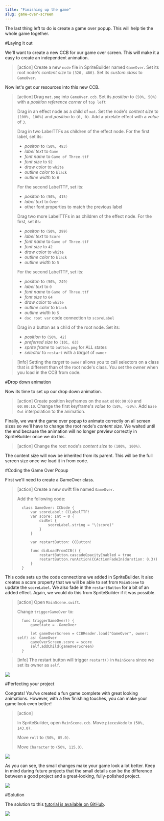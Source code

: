 ```yaml
---
title: "Finishing up the game"
slug: game-over-screen
---
```


The last thing left to do is create a game over popup. This will help tie the whole game together.

#Laying it out

We'll want to create a new CCB for our game over screen. This will make it a easy to create an independent animation.

> [action]
> Create a new `node` file in SpriteBuilder named `GameOver`. Set its root node's *content size* to `(320, 480)`. Set its *custom class* to `GameOver`.

Now let's get our resources into this new CCB.

> [action]
> Drag `mat.png` into `GameOver.ccb`. Set its *position* to `(50%, 50%)` with a *position reference corner* of `top left`
>
> Drag in an effect node as a child of `mat`. Set the node's *content size* to `(100%, 100%)` and *position* to `(0, 0)`. Add a pixelate effect with a *value* of `3`.
>
> Drag in two LabelTTFs as children of the effect node. For the first label, set its:
>
> - *positon* to `(50%, 483)`
> - *label text* to `Game`
> - *font name* to `Game of Three.ttf`
> - *font size* to `92`
> - *draw color* to `white`
> - *outline color* to `black`
> - *outline width* to `6`
>
> For the second LabelTTF, set its:
>
> - *positon* to `(50%, 415)`
> - *label text* to `Over`
> - other font properties to match the previous label
>
> Drag two more LabelTTFs in as children of the effect node. For the first, set its:
>
> - *positon* to `(50%, 299)`
> - *label text* to `Score`
> - *font name* to `Game of Three.ttf`
> - *font size* to `42`
> - *draw color* to `white`
> - *outline color* to `black`
> - *outline width* to `5`
>
> For the second LabelTTF, set its:
>
> - *positon* to `(50%, 249)`
> - *label text* to `0`
> - *font name* to `Game of Three.ttf`
> - *font size* to `64`
> - *draw color* to `white`
> - *outline color* to `black`
> - *outline width* to `5`
> - `doc root var` code connection to `scoreLabel`
>
> Drag in a button as a child of the root node. Set its:
>
> - *position* to `(50%, 42)`
> - *preferred size* to `(101, 63)`
> - *sprite frame* to `button.png` for ALL states
> - *selector* to `restart` with a *target* of `owner`

<!-- Make School -->

> [info]
> Setting the *target* to `owner` allows you to call selectors on a class that is different than of the root node's class. You set the owner when you load in the CCB from code.

#Drop down animation

Now its time to set up our drop down animation.

> [action]
> Create position keyframes on the `mat` at `00:00:00` and `00:00:10`. Change the first keyframe's *value* to `(50%, -50%)`. Add `Ease Out` interpolation to the animation.

Finally, we want the game over popup to animate correctly on all screen sizes so we'll have to change the root node's *content size*. We waited until the end because the animation will no longer preview correctly in SpriteBuilder once we do this.

> [action]
> Change the root node's *content size* to `(100%, 100%)`.

The content size will now be inherited from its parent. This will be the full screen size once we load it in from code.

#Coding the Game Over Popup

First we'll need to create a GameOver class.

> [action]
> Create a new swift file named `GameOver`.
>
> Add the following code:
>
>       class GameOver: CCNode {
>           var scoreLabel: CCLabelTTF!
>           var score: Int = 0 {
>               didSet {
>                   scoreLabel.string = "\(score)"
>               }
>           }
>
>           var restartButton: CCButton!
>
>           func didLoadFromCCB() {
>               restartButton.cascadeOpacityEnabled = true
>               restartButton.runAction(CCActionFadeIn(duration: 0.3))
>           }
>       }

This code sets up the code connections we added in SpriteBuilder. It also creates a score property that we will be able to set from `MainScene` to update the `scoreLabel`. We also fade in the `restartButton` for a bit of an added effect. Again, we would do this from SpriteBuilder if it was possible.

> [action]
> Open `MainScene.swift`.
>
> Change `triggerGameOver` to:
>
>       func triggerGameOver() {
>           gameState = .GameOver
>
>           let gameOverScreen = CCBReader.load("GameOver", owner: self) as! GameOver
>           gameOverScreen.score = score
>           self.addChild(gameOverScreen)
>       }

<!-- Make School -->

> [info]
> The restart button will trigger `restart()` in `MainScene` since we set its owner as `self`.

![](gameoverDropdown.gif)

#Perfecting your project

Congrats! You've created a fun game complete with great looking animations. However, with a few finishing touches, you can make your game look even better!

> [action]
>
>  In SpriteBuilder, open `MainScene.ccb`. Move `piecesNode` to `(50%, 143.0)`.
>
> Move `roll` to `(50%, 85.0)`.
>
> Move `Character` to `(50%, 115.0)`.

![](beforeAfterPolish.png)

As you can see, the small changes make your game look a lot better. Keep in mind during future projects that the small details can be the difference between a good project and a great-looking, fully-polished project.

![](./Final_Game.gif)

#Solution

The solution to this [tutorial is available on GitHub](https://github.com/MakeSchool/SushiNeko-SpriteBuilder-Swift).

![](https://static.makegameswith.us/gamernews_images/TVZ2mTmQpl/labtocat.png)
